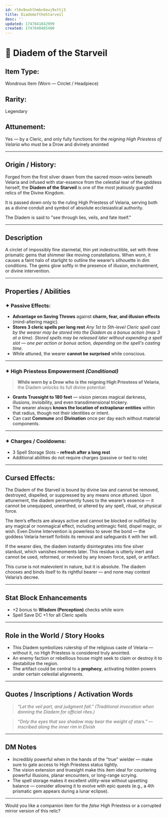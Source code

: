```yaml
---
id: rl6x9oxhlhmbc6euj9xttj3
title: DiademoftheStarveil
desc: ''
updated: 1747841842999
created: 1747840485400
---
```

# 🧭 **Diadem of the Starveil**

## **Item Type:**

Wondrous Item (Worn — Circlet / Headpiece)

## **Rarity:**

Legendary

## **Attunement:**

Yes — by a Cleric, and only fully functions for the *reigning High Priestess of Velaria* who must be a Drow and divinely anointed

---

## **Origin / History:**

Forged from the first silver drawn from the sacred moon-veins beneath Velaria and infused with star-essence from the celestial tear of the goddess herself, the **Diadem of the Starveil** is one of the most jealously guarded relics of the Divine Kingdom.

It is passed down only to the ruling High Priestess of Velaria, serving both as a divine conduit and symbol of absolute ecclesiastical authority.

The Diadem is said to "see through lies, veils, and fate itself."

---

## **Description**

A circlet of impossibly fine starmetal, thin yet indestructible, set with three prismatic gems that shimmer like moving constellations. When worn, it causes a faint halo of starlight to outline the wearer’s silhouette in dim conditions. The gems glow softly in the presence of illusion, enchantment, or divine intervention.

---

## **Properties / Abilities**

### ✦ Passive Effects:

* **Advantage on Saving Throws** against **charm, fear, and illusion effects** (mind-altering magic).
* **Stores 3 cleric spells per long rest**
  *Any 1st to 5th-level Cleric spell cast by the wearer may be stored into the Diadem as a bonus action (max 3 at a time).*
  *Stored spells may be released later without expending a spell slot — one per action or bonus action, depending on the spell's casting time.*
* While attuned, the wearer **cannot be surprised** while conscious.

---

### ✦ High Priestess Empowerment *(Conditional)*

> **While worn by a Drow who is the reigning High Priestess of Velaria**, the Diadem unlocks its full divine potential:

* **Grants Truesight to 180 feet** — vision pierces magical darkness, illusions, invisibility, and even transdimensional trickery.
* The wearer always **knows the location of extraplanar entities** within that radius, though not their identities or intent.
* Can cast **Commune** and **Divination** once per day each without material components.

---

### ✦ Charges / Cooldowns:

* 3 Spell Storage Slots – **refresh after a long rest**
* Additional abilities do not require charges (passive or tied to role)

---

## **Cursed Effects:**

The Diadem of the Starveil is bound by divine law and cannot be removed, destroyed, dispelled, or suppressed by any means once attuned. Upon attunement, the diadem permanently fuses to the wearer’s essence — it cannot be unequipped, unearthed, or altered by any spell, ritual, or physical force.

The item’s effects are always active and cannot be blocked or nullified by any magical or nonmagical effect, including antimagic field, dispel magic, or wish. Even Divine Intervention is powerless to sever the bond — the goddess Velaria herself forbids its removal and safeguards it with her will.

If the wearer dies, the diadem instantly disintegrates into fine silver stardust, which vanishes moments later. This residue is utterly inert and cannot be used, reformed, or revived by any known force, spell, or artifact.

This curse is not malevolent in nature, but it is absolute. The diadem chooses and binds itself to its rightful bearer — and none may contest Velaria’s decree.

---

## **Stat Block Enhancements**

* +2 bonus to **Wisdom (Perception)** checks while worn
* Spell Save DC +1 for all Cleric spells

---

## **Role in the World / Story Hooks**

* This Diadem symbolizes rulership of the religious caste of Velaria — without it, no High Priestess is considered truly anointed.
* An enemy faction or rebellious house might seek to claim or destroy it to destabilize the region.
* The artifact could be central to a **prophecy**, activating hidden powers under certain celestial alignments.

---

## **Quotes / Inscriptions / Activation Words**

> *“Let the veil part, and judgment fall.”*
> *(Traditional invocation when donning the Diadem for official rites.)*

> *“Only the eyes that see shadow may bear the weight of stars.”* — *inscribed along the inner rim in Elvish*

---

## **DM Notes**

* Incredibly powerful when in the hands of the "true" wielder — make sure to gate access to High Priestess status tightly.
* The vision extension and truesight make this item ideal for countering powerful illusions, planar encounters, or long-range scrying.
* The spell storage makes it excellent utility-wise without upsetting balance — consider allowing it to evolve with epic quests (e.g., a 4th prismatic gem appears during a lunar eclipse).

---

Would you like a companion item for the *false* High Priestess or a corrupted mirror version of this relic?
